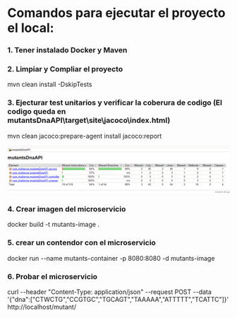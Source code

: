 # Comandos para ejecutar el proyecto el local:

### 1. Tener instalado Docker y Maven
### 2. Limpiar y Compliar el proyecto
mvn clean install -DskipTests							

### 3. Ejecturar test unitarios y verificar la coberura de codigo (El codigo queda en mutantsDnaAPI\target\site\jacoco\index.html)

mvn clean jacoco:prepare-agent install jacoco:report

![N|Solid](https://raw.githubusercontent.com/santosvaldesm/MutantsDnaAPI_level2/master/assets/Captura1.PNG)

### 4. Crear imagen del microservicio	
docker build -t mutants-image .							

### 5. crear un contendor con el microservicio
docker run --name mutants-container -p 8080:8080 -d mutants-image	

### 6. Probar el microservicio 
curl --header "Content-Type: application/json" --request POST --data '{"dna":["CTWCTG","CCGTGC","TGCAGT","TAAAAA","ATTTTT","TCATTC"]}' http://localhost/mutant/

